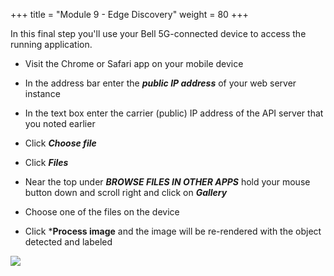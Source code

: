 +++
title = "Module 9 - Edge Discovery"
weight = 80
+++

In this final step you'll use your Bell 5G-connected device to access the running application. 

* Visit the Chrome or Safari app on your mobile device

* In the address bar enter the ***public IP address*** of your web server instance

* In the text box enter the carrier (public) IP address of the API server that you noted earlier

* Click ***Choose file*** 

* Click ***Files***

* Near the top under ***BROWSE FILES IN OTHER APPS*** hold your mouse button down and scroll right and click on ***Gallery***

* Choose one of the files on the device

* Click ***Process image** and the image will be re-rendered with the object detected and labeled

![](../../images/classification.png)


